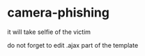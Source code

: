 # camera-phishing
it will take selfie of the victim

do not forget to edit .ajax part of the template
